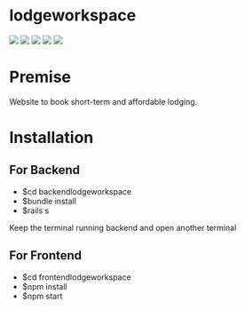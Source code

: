 # lodgeworkspace


![](https://img.shields.io/badge/rails-red)
![](https://img.shields.io/badge/react-#47d1d1)
![](https://img.shields.io/badge/javascript-yellow)
![](https://img.shields.io/badge/html-blue)
![](https://img.shields.io/badge/css-green)


# Premise

Website to book short-term and affordable lodging.


# Installation
## For Backend
- $cd backendlodgeworkspace
- $bundle install
- $rails s

<p>Keep the terminal running backend and open another terminal</p>

## For Frontend
- $cd frontendlodgeworkspace
- $npm install
- $npm start
